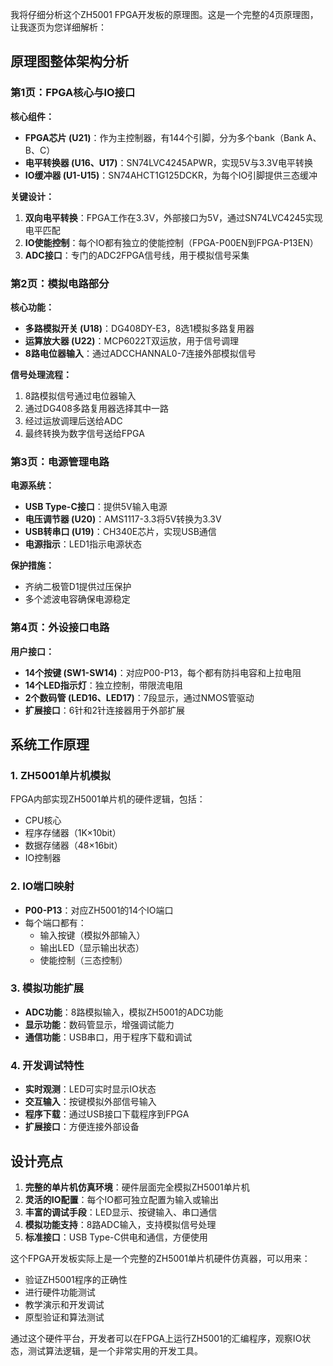 我将仔细分析这个ZH5001 FPGA开发板的原理图。这是一个完整的4页原理图，让我逐页为您详细解析：

## 原理图整体架构分析

### 第1页：FPGA核心与IO接口
**核心组件：**
- **FPGA芯片 (U21)**：作为主控制器，有144个引脚，分为多个bank（Bank A、B、C）
- **电平转换器 (U16、U17)**：SN74LVC4245APWR，实现5V与3.3V电平转换
- **IO缓冲器 (U1-U15)**：SN74AHCT1G125DCKR，为每个IO引脚提供三态缓冲

**关键设计：**
1. **双向电平转换**：FPGA工作在3.3V，外部接口为5V，通过SN74LVC4245实现电平匹配
2. **IO使能控制**：每个IO都有独立的使能控制（FPGA-P00EN到FPGA-P13EN）
3. **ADC接口**：专门的ADC2FPGA信号线，用于模拟信号采集

### 第2页：模拟电路部分
**核心功能：**
- **多路模拟开关 (U18)**：DG408DY-E3，8选1模拟多路复用器
- **运算放大器 (U22)**：MCP6022T双运放，用于信号调理
- **8路电位器输入**：通过ADCCHANNAL0-7连接外部模拟信号

**信号处理流程：**
1. 8路模拟信号通过电位器输入
2. 通过DG408多路复用器选择其中一路
3. 经过运放调理后送给ADC
4. 最终转换为数字信号送给FPGA

### 第3页：电源管理电路
**电源系统：**
- **USB Type-C接口**：提供5V输入电源
- **电压调节器 (U20)**：AMS1117-3.3将5V转换为3.3V
- **USB转串口 (U19)**：CH340E芯片，实现USB通信
- **电源指示**：LED1指示电源状态

**保护措施：**
- 齐纳二极管D1提供过压保护
- 多个滤波电容确保电源稳定

### 第4页：外设接口电路
**用户接口：**
- **14个按键 (SW1-SW14)**：对应P00-P13，每个都有防抖电容和上拉电阻
- **14个LED指示灯**：独立控制，带限流电阻
- **2个数码管 (LED16、LED17)**：7段显示，通过NMOS管驱动
- **扩展接口**：6针和2针连接器用于外部扩展

## 系统工作原理

### 1. ZH5001单片机模拟
FPGA内部实现ZH5001单片机的硬件逻辑，包括：
- CPU核心
- 程序存储器（1K×10bit）
- 数据存储器（48×16bit）
- IO控制器

### 2. IO端口映射
- **P00-P13**：对应ZH5001的14个IO端口
- 每个端口都有：
  - 输入按键（模拟外部输入）
  - 输出LED（显示输出状态）
  - 使能控制（三态控制）

### 3. 模拟功能扩展
- **ADC功能**：8路模拟输入，模拟ZH5001的ADC功能
- **显示功能**：数码管显示，增强调试能力
- **通信功能**：USB串口，用于程序下载和调试

### 4. 开发调试特性
- **实时观测**：LED可实时显示IO状态
- **交互输入**：按键模拟外部信号输入
- **程序下载**：通过USB接口下载程序到FPGA
- **扩展接口**：方便连接外部设备

## 设计亮点

1. **完整的单片机仿真环境**：硬件层面完全模拟ZH5001单片机
2. **灵活的IO配置**：每个IO都可独立配置为输入或输出
3. **丰富的调试手段**：LED显示、按键输入、串口通信
4. **模拟功能支持**：8路ADC输入，支持模拟信号处理
5. **标准接口**：USB Type-C供电和通信，方便使用

这个FPGA开发板实际上是一个完整的ZH5001单片机硬件仿真器，可以用来：
- 验证ZH5001程序的正确性
- 进行硬件功能测试
- 教学演示和开发调试
- 原型验证和算法测试

通过这个硬件平台，开发者可以在FPGA上运行ZH5001的汇编程序，观察IO状态，测试算法逻辑，是一个非常实用的开发工具。